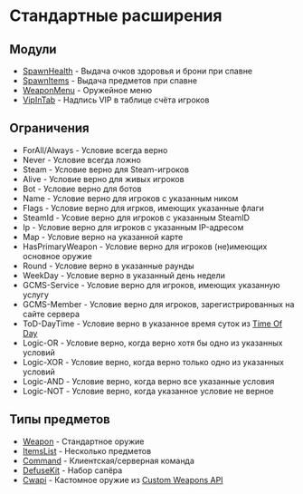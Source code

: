 # Стандартные расширения

## Модули

- [SpawnHealth](extensions/modules/spawn-health.md) - Выдача очков здоровья и брони при спавне
- [SpawnItems](extensions/modules/spawn-items.md) - Выдача предметов при спавне
- [WeaponMenu](extensions/modules/weapon-menu.md) - Оружейное меню
- [VipInTab](extensions/modules/vip-in-tab.md) - Надпись VIP в таблице счёта игроков

## Ограничения

- ForAll/Always - Условие всегда верно
- Never - Условие всегда ложно
- Steam - Условие верно для Steam-игроков
- Alive - Условие верно для живых игроков
- Bot - Условие верно для ботов
- Name - Условие верно для игроков с указанным ником
- Flags - Условие верно для игрков, имеющих указанные флаги
- SteamId - Усовие верно для игроков с указанным SteamID
- Ip - Условие верно для игроков с указанным IP-адресом
- Map - Условие верно на указанной карте
- HasPrimaryWeapon - Условие верно для игроков (не)имеющих основное оружие
- Round - Условие верно в указанные раунды
- WeekDay - Условие верно в указанный день недели
- GCMS-Service - Условие верно для игроков, имеющих указанную услугу
- GCMS-Member - Условие верно для игроков, зарегистрированных на сайте сервера
- ToD-DayTime - Условие верно в указанное время суток из [Time Of Day](https://arkanaplugins.ru/plugin/11)
- Logic-OR - Условие верно, когда верно хотя бы одно из указанных условий
- Logic-XOR - Условие верно, когда верно только одно из указанных условий
- Logic-AND - Условие верно, когда верно все указанные условия
- Logic-NOT - Условие верно, когда указанное условие не верное

## Типы предметов

- [Weapon](extensions/items/weapon.md) - Стандартное оружие
- [ItemsList](extensions/items/items-list.md) - Несколько предметов
- [Command](extensions/items/command.md) - Клиентская/серверная команда
- [DefuseKit](extensions/items/defuse-kit.md) - Набор сапёра
- [Cwapi](extensions/items/cwapi.md) - Кастомное оружие из [Custom Weapons API](https://github.com/ArKaNeMaN/amxx-CustomWeaponsAPI)
